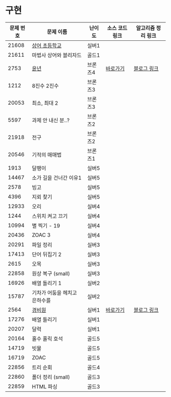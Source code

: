 # 구현

문제 번호 | 문제 이름 | 난이도 | 소스 코드 링크 | 알고리즘 정리 링크
---|---|---|---|---
21608 | [상어 초등학교](https://www.acmicpc.net/problem/21608) | 실버1
21611 | 마법사 상어와 블리자드 | 골드1
2753 | [윤년](https://www.acmicpc.net/problem/2753) | 브론즈4 | [바로가기](https://github.com/ap3334/baekjoon/blob/main/%EA%B5%AC%ED%98%84/2753.cpp) | [블로그 링크](https://velog.io/@ap3334/%EB%B0%B1%EC%A4%80-C-2753.-%EC%9C%A4%EB%85%84)
1212 | 8진수 2진수 | 브론즈3
20053 | 최소, 최대 2 | 브론즈3
5597 | 과제 안 내신 분..? | 브론즈2
21918 | 전구 | 브론즈2 |
20546 | 기적의 매매법 | 브론즈1
1913 | 달팽이 | 실버5
14467 | 소가 길을 건너간 이유1 | 실버5
2578 | 빙고 | 실버5
4396 | 지뢰 찾기 | 실버5
12933 | 오리 | 실버4
1244 | 스위치 켜고 끄기 | 실버4
10994 | 별 찍기 - 19 | 실버4
20436 | ZOAC 3 | 실버4
20291 | 파일 정리 | 실버3
17413 | 단어 뒤집기 2 | 실버3
2615 | 오목 | 실버3
22858 | 원상 복구 (small) | 실버3
16926 | 배열 돌리기 1 | 실버2
15787 | 기차가 어둠을 헤치고 은하수를 | 실버2
2564 | [경비원](https://www.acmicpc.net/problem/2564) | 실버1 | [바로가기](https://github.com/ap3334/baekjoon/blob/main/%EA%B5%AC%ED%98%84/2564.cpp) | [블로그 링크]()
17276 | 배열 돌리기 | 실버1
20207 | 달력 | 실버1
20164 | 홀수 홀릭 호석 | 골드5
14719 | 빗물 | 골드5
16719 | ZOAC | 골드5
22856 | 트리 순회 | 골드4
22860 | 폴더 정리 (small) | 골드3
22859 | HTML 파싱 | 골드3
